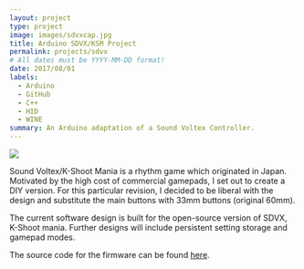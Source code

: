 ```yaml
---
layout: project
type: project
image: images/sdvxcap.jpg
title: Arduino SDVX/KSM Project
permalink: projects/sdvx
# All dates must be YYYY-MM-DD format!
date: 2017/08/01
labels:
  - Arduino
  - GitHub
  - C++
  - HID
  - WINE
summary: An Arduino adaptation of a Sound Voltex Controller.
---
```


<img class="ui image" src="{{ site.baseurl }}/images/inprog.jpg">

Sound Voltex/K-Shoot Mania is a rhythm game which originated in Japan. Motivated by the high cost of commercial gamepads, I set out to create a DIY version. For this particular revision, I decided to be liberal with the design and substitute the main buttons with 33mm buttons (original 60mm).

The current software design is built for the open-source version of SDVX, K-Shoot mania. Further designs will include persistent setting storage and gamepad modes.

The source code for the firmware can be found [here](https://github.com/Reyn-Mukai/Bemani-SDVX).
